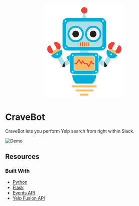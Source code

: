<p align="center">
  <img src="/bot.png" height="300">
</p>

# CraveBot

CraveBot lets you perform Yelp search from right within Slack.

![Demo](demo.gif)

## Resources
### Built With
- [Python](https://docs.python.org/3/)
- [Flask](https://flask.palletsprojects.com/en/1.1.x/)
- [Events API](https://api.slack.com/apis/connections/events-api)
- [Yelp Fusion API](https://www.yelp.com/developers/documentation/v3/get_started)
